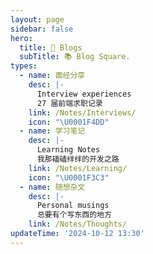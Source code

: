 ```yaml
---
layout: page
sidebar: false
hero:
  title: 💭 Blogs
  subTitle: 📚 Blog Square.
types:
  - name: 面经分享
    desc: |-
      Interview experiences
      27 届前端求职记录
    link: /Notes/Interviews/
    icon: "\U0001F4DD"
  - name: 学习笔记
    desc: |-
      Learning Notes
      我那磕磕绊绊的开发之路
    link: /Notes/Learning/
    icon: "\U0001F3C3"
  - name: 随想杂文
    desc: |-
      Personal musings
      总要有个写东西的地方
    link: /Notes/Thoughts/
updateTime: '2024-10-12 13:30'
---
```




<script setup>
import BlogArchive from '../../.vitepress/views/Archive/index.vue'
</script>

<BlogArchive/>
